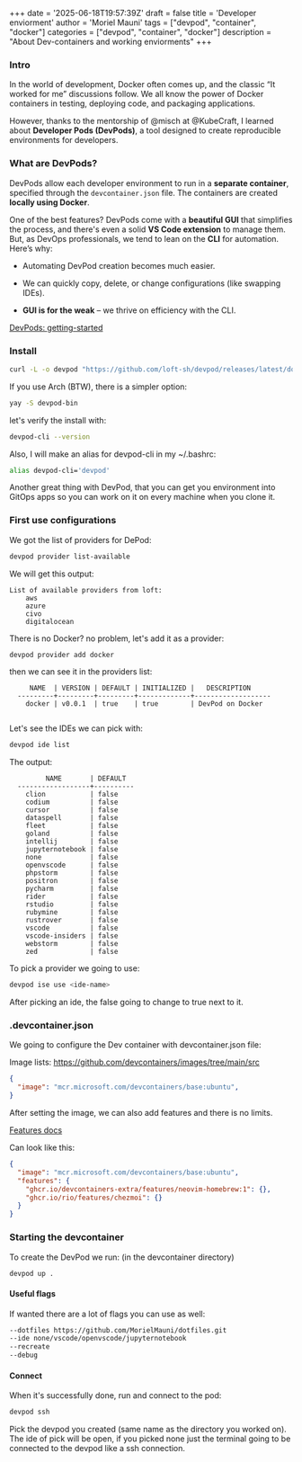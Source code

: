 +++
date = '2025-06-18T19:57:39Z'
draft = false
title = 'Developer enviorment'
author = 'Moriel Mauni'
tags = ["devpod", "container", "docker"]
categories = ["devpod", "container", "docker"]
description = "About Dev-containers and working enviorments"
+++

### Intro 

In the world of development, Docker often comes up, and the classic “It worked for me” discussions follow. We all know the power of Docker containers in testing, deploying code, and packaging applications.

However, thanks to the mentorship of @misch at @KubeCraft, I learned about **Developer Pods (DevPods)**, a tool designed to create reproducible environments for developers.

### What are DevPods?

DevPods allow each developer environment to run in a **separate container**, specified through the `devcontainer.json` file. The containers are created **locally using Docker**.

One of the best features? DevPods come with a **beautiful GUI** that simplifies the process, and there's even a solid **VS Code extension** to manage them. But, as DevOps professionals, we tend to lean on the **CLI** for automation. Here’s why:

- Automating DevPod creation becomes much easier.
    
- We can quickly copy, delete, or change configurations (like swapping IDEs).
    
- **GUI is for the weak** – we thrive on efficiency with the CLI.

[DevPods: getting-started](https://devpod.sh/docs/getting-started)

### Install 

```bash 
curl -L -o devpod "https://github.com/loft-sh/devpod/releases/latest/download/devpod-linux-amd64" && sudo install -c -m 0755 devpod /usr/local/bin && rm -f devpod
```

If you use Arch (BTW), there is a simpler option:
```bash 
yay -S devpod-bin

```

let's verify the install with:
```bash 
devpod-cli --version

```

Also, I will make an alias for devpod-cli in my ~/.bashrc:
```bash 
alias devpod-cli='devpod'
```

Another great thing with DevPod, that you can get you environment into GitOps apps so you can work on it on every machine when you clone it.

### First use configurations

We got the list of providers for DePod:
```bash 
devpod provider list-available
```

We will get this output:
```
List of available providers from loft:
	aws
	azure
	civo
	digitalocean
```
There is no Docker? no problem, let's add it as a provider:
```bash 
devpod provider add docker
```
then we can see it in the providers list:
```
     NAME  | VERSION | DEFAULT | INITIALIZED |   DESCRIPTION     
  ---------+---------+---------+-------------+-------------------
    docker | v0.0.1  | true    | true        | DevPod on Docker  
  
```

Let's see the IDEs we can pick with:
```bash 
devpod ide list
```
The output:
```
         NAME       | DEFAULT  
  ------------------+----------
    clion           | false    
    codium          | false    
    cursor          | false    
    dataspell       | false    
    fleet           | false    
    goland          | false    
    intellij        | false    
    jupyternotebook | false    
    none            | false    
    openvscode      | false    
    phpstorm        | false    
    positron        | false    
    pycharm         | false    
    rider           | false    
    rstudio         | false    
    rubymine        | false    
    rustrover       | false    
    vscode          | false    
    vscode-insiders | false    
    webstorm        | false    
    zed             | false  
```

To pick a provider we going to use:
```bash 
devpod ise use <ide-name>
```

After picking an ide, the false going to change to true next to it.

### .devcontainer.json 

We going to configure the Dev container with devcontainer.json file:

Image lists: https://github.com/devcontainers/images/tree/main/src
```json 
{
  "image": "mcr.microsoft.com/devcontainers/base:ubuntu",
}
```

After setting the image, we can also add features and there is no limits.

[Features docs](https://containers.dev/features)

Can look like this:
```json 
{
  "image": "mcr.microsoft.com/devcontainers/base:ubuntu",
  "features": {
    "ghcr.io/devcontainers-extra/features/neovim-homebrew:1": {},
    "ghcr.io/rio/features/chezmoi": {}
  }
}
```

### Starting the devcontainer

To create the DevPod we run: (in the devcontainer directory)
```bash 
devpod up .
```

#### Useful flags 

If wanted there are a lot of flags you can use as well:
```bash 
--dotfiles https://github.com/MorielMauni/dotfiles.git
--ide none/vscode/openvscode/jupyternotebook
--recreate 
--debug 
```

#### Connect 

When it's successfully done, run and connect to the pod:
```bash 
devpod ssh
```

Pick the devpod you created (same name as the directory you worked on).
The ide of pick will be open, if you picked none just the terminal going to be connected to the devpod like a ssh connection.

